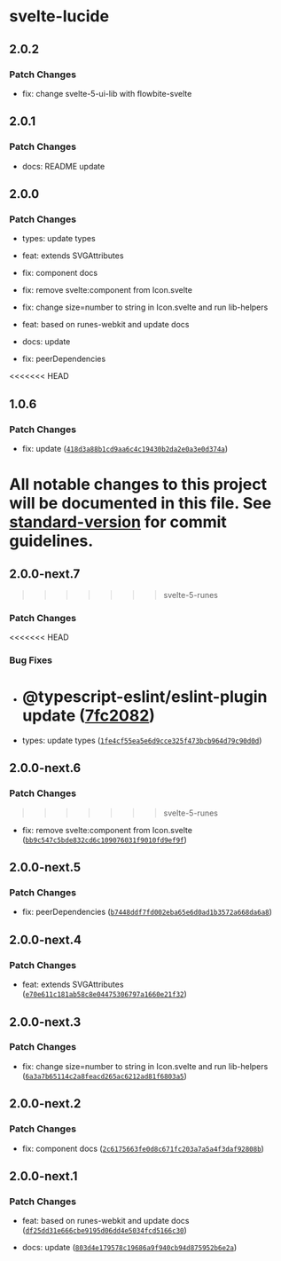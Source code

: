 # svelte-lucide

## 2.0.2

### Patch Changes

- fix: change svelte-5-ui-lib with flowbite-svelte

## 2.0.1

### Patch Changes

- docs: README update

## 2.0.0

### Patch Changes

- types: update types

- feat: extends SVGAttributes<SVGElement>

- fix: component docs

- fix: remove svelte:component from Icon.svelte

- fix: change size=number to string in Icon.svelte and run lib-helpers

- feat: based on runes-webkit and update docs

- docs: update

- fix: peerDependencies

<<<<<<< HEAD

## 1.0.6

### Patch Changes

- fix: update ([`418d3a88b1cd9aa6c4c19430b2da2e0a3e0d374a`](https://github.com/shinokada/svelte-lucide/commit/418d3a88b1cd9aa6c4c19430b2da2e0a3e0d374a))

# All notable changes to this project will be documented in this file. See [standard-version](https://github.com/conventional-changelog/standard-version) for commit guidelines.

## 2.0.0-next.7

> > > > > > > svelte-5-runes

### Patch Changes

<<<<<<< HEAD

### Bug Fixes

- # @typescript-eslint/eslint-plugin update ([7fc2082](https://github.com/shinokada/svelte-lucide/commit/7fc208277834cf57c180ad3f8d263505a7f44373))
- types: update types ([`1fe4cf55ea5e6d9cce325f473bcb964d79c90d0d`](https://github.com/shinokada/svelte-lucide/commit/1fe4cf55ea5e6d9cce325f473bcb964d79c90d0d))

## 2.0.0-next.6

### Patch Changes

> > > > > > > svelte-5-runes

- fix: remove svelte:component from Icon.svelte ([`bb9c547c5bde832cd6c109076031f9010fd9ef9f`](https://github.com/shinokada/svelte-lucide/commit/bb9c547c5bde832cd6c109076031f9010fd9ef9f))

## 2.0.0-next.5

### Patch Changes

- fix: peerDependencies ([`b7448ddf7fd002eba65e6d0ad1b3572a668da6a8`](https://github.com/shinokada/svelte-lucide/commit/b7448ddf7fd002eba65e6d0ad1b3572a668da6a8))

## 2.0.0-next.4

### Patch Changes

- feat: extends SVGAttributes<SVGElement> ([`e70e611c181ab58c8e04475306797a1660e21f32`](https://github.com/shinokada/svelte-lucide/commit/e70e611c181ab58c8e04475306797a1660e21f32))

## 2.0.0-next.3

### Patch Changes

- fix: change size=number to string in Icon.svelte and run lib-helpers ([`6a3a7b65114c2a8feacd265ac6212ad81f6803a5`](https://github.com/shinokada/svelte-lucide/commit/6a3a7b65114c2a8feacd265ac6212ad81f6803a5))

## 2.0.0-next.2

### Patch Changes

- fix: component docs ([`2c6175663fe0d8c671fc203a7a5a4f3daf92808b`](https://github.com/shinokada/svelte-lucide/commit/2c6175663fe0d8c671fc203a7a5a4f3daf92808b))

## 2.0.0-next.1

### Patch Changes

- feat: based on runes-webkit and update docs ([`df25dd31e666cbe9195d06dd4e5034fcd5166c30`](https://github.com/shinokada/svelte-lucide/commit/df25dd31e666cbe9195d06dd4e5034fcd5166c30))

- docs: update ([`803d4e179578c19686a9f940cb94d875952b6e2a`](https://github.com/shinokada/svelte-lucide/commit/803d4e179578c19686a9f940cb94d875952b6e2a))
